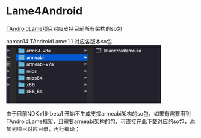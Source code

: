 # Lame4Android

[TAndroidLame项目](https://github.com/naman14/TAndroidLame)对应支持目前所有架构的so包

naman14:TAndroidLame:1.1 对应各版本so包
![image](https://github.com/vikey10/Lame4Android/blob/master/libandroidlame.png)

由于目前NDK r16-beta1 开始不生成支撑armeabi架构的so包，如果有需要用到TAndroidLame框架，且需要armeabi架构的包，可直接在此下载对应的so包，添加到项目对应目录，再行编译；

